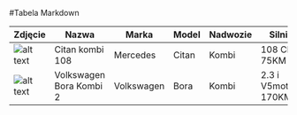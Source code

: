#Tabela Markdown



| Zdjęcie   |Nazwa   | Marka  |  Model |  Nadwozie | Silnik | Moc silnika | Produkowany | 
|-----------|--------|-------|--------|----------|---------|-------------|-------------|
|![alt text][logo1] |Citan kombi 108| Mercedes|Citan | Kombi | 108 CDI 75KM | 75KM przy 4000obr/min| od 2012 roku|
|![alt text][logo2] |  Volkswagen Bora Kombi 2| Volkswagen |Bora| Kombi | 2.3 i V5motion 170KM |170KM przy 6200obr./min|od 2000 do 2005r|


[logo1]: http://www.753.sk/uploads/5/3/8/0/5380584/citan.jpg "Logo mercedes" 
[logo2]: http://data.motor-talk.de/data/galleries/0/83/3325/40622277/dsci0060-2322695060863130847.JPG "Logo volkswagen"
